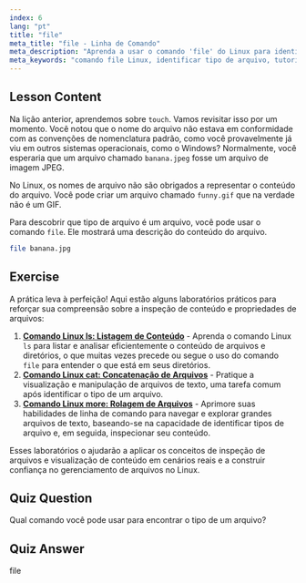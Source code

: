 ```yaml
---
index: 6
lang: "pt"
title: "file"
meta_title: "file - Linha de Comando"
meta_description: "Aprenda a usar o comando 'file' do Linux para identificar tipos e conteúdos de arquivos. Entenda as convenções de nomenclatura de arquivos do Linux com este guia para iniciantes."
meta_keywords: "comando file Linux, identificar tipo de arquivo, tutorial Linux, nomenclatura de arquivos, Linux para iniciantes, guia Linux"
---
```


## Lesson Content

Na lição anterior, aprendemos sobre `touch`. Vamos revisitar isso por um momento. Você notou que o nome do arquivo não estava em conformidade com as convenções de nomenclatura padrão, como você provavelmente já viu em outros sistemas operacionais, como o Windows? Normalmente, você esperaria que um arquivo chamado `banana.jpeg` fosse um arquivo de imagem JPEG.

No Linux, os nomes de arquivo não são obrigados a representar o conteúdo do arquivo. Você pode criar um arquivo chamado `funny.gif` que na verdade não é um GIF.

Para descobrir que tipo de arquivo é um arquivo, você pode usar o comando `file`. Ele mostrará uma descrição do conteúdo do arquivo.

```bash
file banana.jpg
```

## Exercise

A prática leva à perfeição! Aqui estão alguns laboratórios práticos para reforçar sua compreensão sobre a inspeção de conteúdo e propriedades de arquivos:

1. **[Comando Linux ls: Listagem de Conteúdo](https://labex.io/pt/labs/linux-linux-ls-command-content-listing-219205)** - Aprenda o comando Linux `ls` para listar e analisar eficientemente o conteúdo de arquivos e diretórios, o que muitas vezes precede ou segue o uso do comando `file` para entender o que está em seus diretórios.
2. **[Comando Linux cat: Concatenação de Arquivos](https://labex.io/pt/labs/linux-linux-cat-command-file-concatenating-210986)** - Pratique a visualização e manipulação de arquivos de texto, uma tarefa comum após identificar o tipo de um arquivo.
3. **[Comando Linux more: Rolagem de Arquivos](https://labex.io/pt/labs/linux-linux-more-command-file-scrolling-214299)** - Aprimore suas habilidades de linha de comando para navegar e explorar grandes arquivos de texto, baseando-se na capacidade de identificar tipos de arquivo e, em seguida, inspecionar seu conteúdo.

Esses laboratórios o ajudarão a aplicar os conceitos de inspeção de arquivos e visualização de conteúdo em cenários reais e a construir confiança no gerenciamento de arquivos no Linux.

## Quiz Question

Qual comando você pode usar para encontrar o tipo de um arquivo?

## Quiz Answer

file
